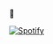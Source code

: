 🍃

[![Spotify](https://novatorem-blush.vercel.app/api/spotify)](https://open.spotify.com/user/justinlisteningtomusic123)





